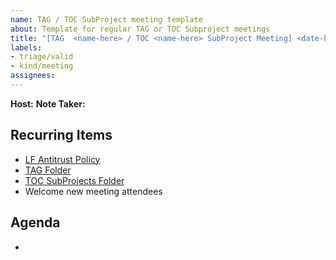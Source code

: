 ```yaml
---
name: TAG / TOC SubProject meeting template
about: Template for regular TAG or TOC Subproject meetings
title: "[TAG  <name-here> / TOC <name-here> SubProject Meeting] <date-here>"
labels:
- triage/valid
- kind/meeting
assignees: 
---
```


**Host:**
**Note Taker:**


## Recurring Items

* [LF Antitrust Policy](https://docs.google.com/presentation/d/1tNOOPWqZMMcUQjes7J-Fc8__5vGmNsxtZnfOw6dLlpc/edit?usp=sharing)
* [TAG Folder](https://github.com/cncf/toc/tree/main/tags)
* [TOC SubProjects Folder](https://github.com/cncf/toc/tree/main/toc_subprojects)
*  Welcome new meeting attendees

## Agenda

* 
